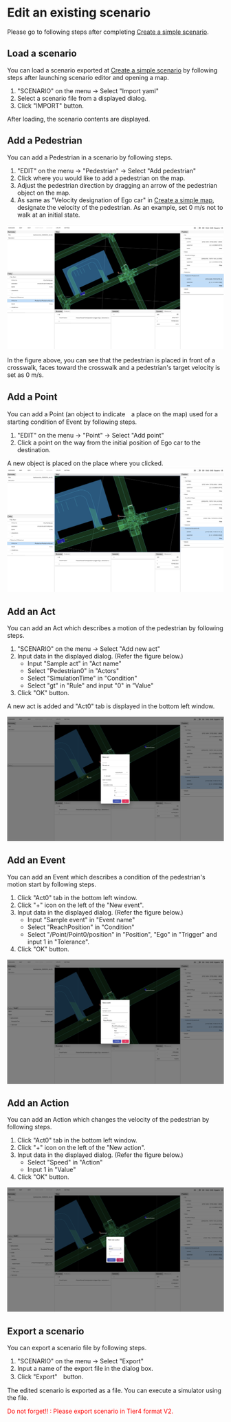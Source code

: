 # Edit an existing scenario

Please go to following steps after completing [Create a simple scenario](CreateSimpleScenario.md 'CreateSimpleScenario.md').

## Load a scenario

You can load a scenario exported at [Create a simple scenario](CreateSimpleScenario.md 'CreateSimpleScenario.md') by following steps after launching scenario editor and opening a map.

1. "SCENARIO" on the menu -> Select "Import yaml"
2. Select a scenario file from a displayed dialog.
3. Click "IMPORT" button.

After loading, the scenario contents are displayed.

## Add a Pedestrian

You can add a Pedestrian in a scenario by following steps.

1. "EDIT" on the menu -> "Pedestrian" -> Select "Add pedestrian"
2. Click where you would like to add a pedestrian on the map.
3. Adjust the pedestrian direction by dragging an arrow of the pedestrian object on the map.
4. As same as "Velocity designation of Ego car" in [Create a simple map](CreateSimpleScenario.md 'CreateSimpleScenario.md'), designate the velocity of the pedestrian. As an example, set 0 m/s not to walk at an initial state.

![](screenshot04.png)

In the figure above, you can see that the pedestrian is placed in front of a crosswalk, faces toward the crosswalk and a pedestrian's target velocity is set as 0 m/s. 

## Add a Point

You can add a Point (an object to indicate　a place on the map) used for a starting condition of Event by following steps.

1. "EDIT" on the menu -> "Point" -> Select "Add point"
2. Click a point on the way from the initial position of Ego car to the destination.

A new object is placed on the place where you clicked.
![](screenshot05.png)

## Add an Act

You can add an Act which describes a motion of the pedestrian by following steps.

1. "SCENARIO" on the menu -> Select "Add new act"
2. Input data in the displayed dialog. (Refer the figure below.)
   - Input "Sample act" in "Act name"
   - Select "Pedestrian0" in "Actors"
   - Select "SimulationTime" in "Condition"
   - Select "gt" in "Rule" and input "0" in ”Value"
3. Click "OK" button.

A new act is added and "Act0" tab is displayed in the bottom left window.

![](screenshot06.png)

## Add an Event

You can add an Event which describes a condition of the pedestrian's motion start by following steps.

1. Click "Act0" tab in the bottom left window.
2. Click "+" icon on the left of the "New event".
3. Input data in the displayed dialog. (Refer the figure below.)
   - Input ”Sample event" in "Event name"
   - Select "ReachPosition" in "Condition"
   - Select "/Point/Point0/position" in ”Position", "Ego" in "Trigger" and input 1 in "Tolerance".
4. Click "OK" button.

![](screenshot07.png)

## Add an Action

You can add an Action which changes the velocity of the pedestrian by following steps.

1. Click "Act0" tab in the bottom left window.
2. Click "+" icon on the left of the ”New action".
3. Input data in the displayed dialog. (Refer the figure below.)
   - Select "Speed" in "Action"
   - Input 1 in "Value"
4. Click "OK" button.

![](screenshot08.png)

## Export a scenario

You can export a scenario file by following steps.

1. "SCENARIO" on the menu -> Select "Export"
2. Input a name of the export file in the dialog box.
3. Click "Export"　button.

The edited scenario is exported as a file. You can execute a simulator using the file.

<font color="Red">Do not forget!! : Please export scenario in Tier4 format V2.</font>
